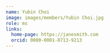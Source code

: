 ```yaml
---
name: Yubin Choi
image: images/members/Yubin Choi.jpg
role: ms
links:
  home-page: https://janesmith.com
  orcid: 0000-0001-8713-9213
---
```

